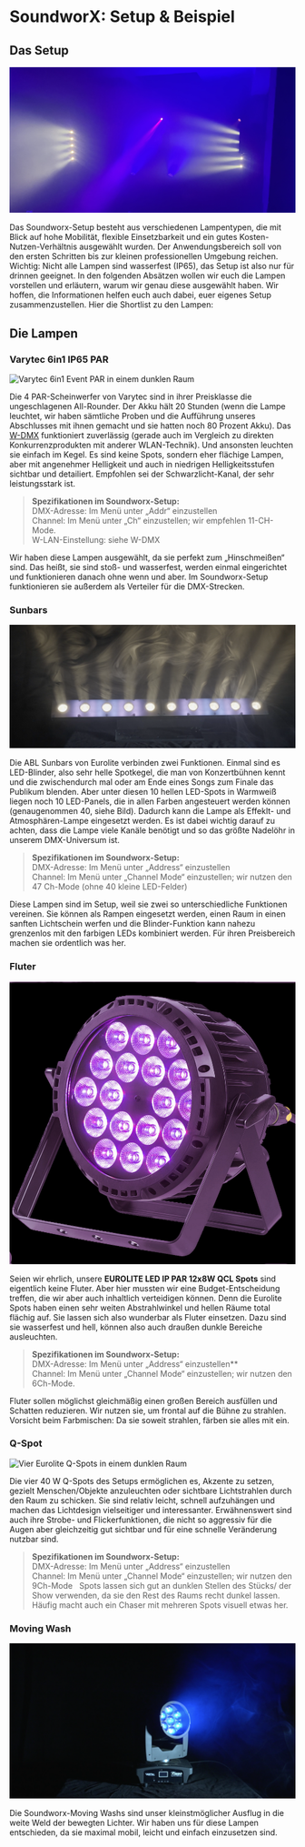 # SoundworX: Setup & Beispiel

## Das Setup

![Eindruck des Setups in einem dunklen, vernebeltem Raum](assets/setup.jpeg)

Das Soundworx-Setup besteht aus verschiedenen Lampentypen, die mit Blick auf hohe Mobilität, flexible Einsetzbarkeit und ein gutes Kosten-Nutzen-Verhältnis ausgewählt wurden. Der Anwendungsbereich soll von den ersten Schritten bis zur kleinen professionellen Umgebung reichen. Wichtig: Nicht alle Lampen sind wasserfest (IP65), das Setup ist also nur für drinnen geeignet. In den folgenden Absätzen wollen wir euch die Lampen vorstellen und erläutern, warum wir genau diese ausgewählt haben. Wir hoffen, die Informationen helfen euch auch dabei, euer eigenes Setup zusammenzustellen. Hier die Shortlist zu den Lampen:


## Die Lampen 

### Varytec 6in1 IP65 PAR

![Varytec 6in1 Event PAR in einem dunklen Raum](assets/varytec.png)

Die 4 PAR-Scheinwerfer von Varytec sind in ihrer Preisklasse die ungeschlagenen All-Rounder. Der Akku hält 20 Stunden (wenn die Lampe leuchtet, wir haben sämtliche Proben und die Aufführung unseres Abschlusses mit ihnen gemacht und sie hatten noch 80 Prozent Akku). Das [W-DMX](/primer/wdmx) funktioniert zuverlässig (gerade auch im Vergleich zu direkten Konkurrenzprodukten mit anderer WLAN-Technik). Und ansonsten leuchten sie einfach im Kegel. Es sind keine Spots, sondern eher flächige Lampen, aber mit angenehmer Helligkeit und auch in niedrigen Helligkeitsstufen sichtbar und detailiert. Empfohlen sei der Schwarzlicht-Kanal, der sehr leistungsstark ist.

> **Spezifikationen im Soundworx-Setup:**</br>
  DMX-Adresse: Im Menü unter „Addr“ einzustellen</br>
  Channel: Im Menü unter „Ch“ einzustellen; wir empfehlen 11-CH-Mode.</br>
  W-LAN-Einstellung: siehe W-DMX

Wir haben diese Lampen ausgewählt, da sie perfekt zum „Hinschmeißen“ sind. Das heißt, sie sind stoß- und wasserfest, werden einmal eingerichtet und funktionieren danach ohne wenn und aber. Im Soundworx-Setup funktionieren sie außerdem als Verteiler für die DMX-Strecken.


### Sunbars

![Eurolite Sunbars in einem dunklen Raum](assets/sunbar.png)

Die ABL Sunbars von Eurolite verbinden zwei Funktionen. Einmal sind es LED-Blinder, also sehr helle Spotkegel, die man von Konzertbühnen kennt und die zwischendurch mal oder am Ende eines Songs zum Finale das Publikum blenden. Aber unter diesen 10 hellen LED-Spots in Warmweiß liegen noch 10 LED-Panels, die in allen Farben angesteuert werden können (genaugenommen 40, siehe Bild). Dadurch kann die Lampe als Effeklt- und Atmosphären-Lampe eingesetzt werden. Es ist dabei wichtig darauf zu achten, dass die Lampe viele Kanäle benötigt und so das größte Nadelöhr in unserem DMX-Universum ist.

> **Spezifikationen im Soundworx-Setup:**</br>
  DMX-Adresse: Im Menü unter „Address“ einzustellen</br>
  Channel: Im Menü unter „Channel Mode“ einzustellen; wir nutzen den 47 Ch-Mode (ohne 40 kleine LED-Felder)

Diese Lampen sind im Setup, weil sie zwei so unterschiedliche Funktionen vereinen. Sie können als Rampen eingesetzt werden, einen Raum in einen sanften Lichtschein werfen und die Blinder-Funktion kann nahezu grenzenlos mit den farbigen LEDs kombiniert werden. Für ihren Preisbereich machen sie ordentlich was her.


### Fluter

![Ein Bild der Eurolite LED IP PAR 12x8W QCL Spot](assets/spot.jpg)

Seien wir ehrlich, unsere **EUROLITE LED IP PAR 12x8W QCL Spots** sind eigentlich keine Fluter. Aber hier mussten wir eine Budget-Entscheidung treffen, die wir aber auch inhaltlich verteidigen können. Denn die Eurolite Spots haben einen sehr weiten Abstrahlwinkel und hellen Räume total flächig auf. Sie lassen sich also wunderbar als Fluter einsetzen. Dazu sind sie wasserfest und hell, können also auch draußen dunkle Bereiche ausleuchten.

> **Spezifikationen im Soundworx-Setup:**</br>
  DMX-Adresse: Im Menü unter „Address“ einzustellen**</br>
  Channel: Im Menü unter „Channel Mode“ einzustellen; wir nutzen den 6Ch-Mode.

Fluter sollen möglichst gleichmäßig einen großen Bereich ausfüllen und Schatten reduzieren. Wir nutzen sie, um frontal auf die Bühne zu strahlen. Vorsicht beim Farbmischen: Da sie soweit strahlen, färben sie alles mit ein.
 

### Q-Spot

![Vier Eurolite Q-Spots in einem dunklen Raum](assets/qspots.png)

Die vier 40 W Q-Spots des Setups ermöglichen es, Akzente zu setzen, gezielt Menschen/Objekte anzuleuchten oder sichtbare Lichtstrahlen durch den Raum zu schicken. Sie sind relativ leicht, schnell aufzuhängen und machen das Lichtdesign vielseitiger und interessanter. Erwähnenswert sind auch ihre Strobe- und Flickerfunktionen, die nicht so aggressiv für die Augen aber gleichzeitig gut sichtbar und für eine schnelle Veränderung nutzbar sind.

> **Spezifikationen im Soundworx-Setup:**</br>
  DMX-Adresse: Im Menü unter „Address“ einzustellen</br>
  Channel: Im Menü unter „Channel Mode“ einzustellen; wir nutzen den 9Ch-Mode
 
Spots lassen sich gut an dunklen Stellen des Stücks/ der Show verwenden, da sie den Rest des Raums recht dunkel lassen. Häufig macht auch ein Chaser mit mehreren Spots visuell etwas her.
 

### Moving Wash

![Ein Moving Wash in einem dunklen Raum](assets/movingwash.png)

Die Soundworx-Moving Washs sind unser kleinstmöglicher Ausflug in die weite Weld der bewegten Lichter. Wir haben uns für diese Lampen entschieden, da sie maximal mobil, leicht und einfach einzusetzen sind.
